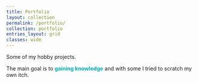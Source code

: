 ```yaml
---
title: Portfolio
layout: collection
permalink: /portfolio/
collection: portfolio
entries_layout: grid
classes: wide
---
```


Some of my hobby projects. 

The main goal is to <b style="color:#00adb5">gaining knowledge</b> and with some I tried to scratch my own itch.